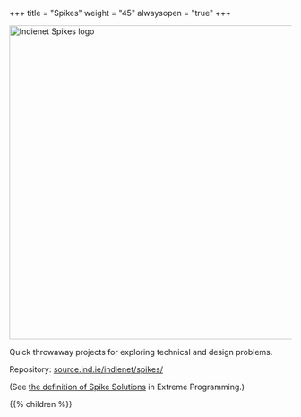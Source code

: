 +++
title = "Spikes"
weight = "45"
alwaysopen = "true"
+++

<img src='/images/Spikes@3x.png' alt='Indienet Spikes logo' style='width: 14vmax; margin-top: 0;'>

Quick throwaway projects for exploring technical and design problems.

Repository: [source.ind.ie/indienet/spikes/](https://source.ind.ie/indienet/spikes/)

(See [the definition of Spike Solutions](http://www.extremeprogramming.org/rules/spike.html) in Extreme Programming.)

{{% children  %}}
